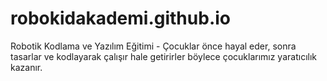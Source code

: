 # robokidakademi.github.io
Robotik Kodlama ve Yazılım Eğitimi - Çocuklar önce hayal eder, sonra tasarlar ve kodlayarak çalışır hale getirirler böylece çocuklarımız yaratıcılık kazanır.

